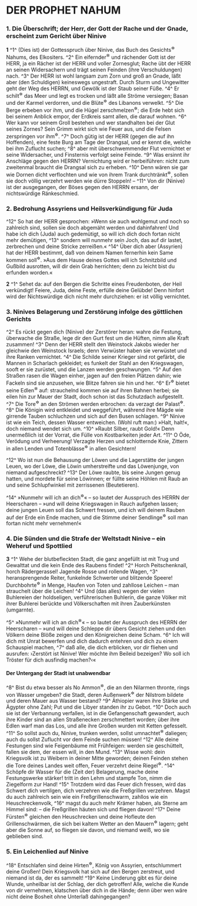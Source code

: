 # DER PROPHET NAHUM

### 1. Die Überschrift; der Herr, der Gott der Rache und der Gnade, erscheint zum Gericht über Ninive

__1__
^1^ (Dies ist) der Gottesspruch über Ninive, das Buch des Gesichts<sup title="oder: der Weissagung">&#x2732;</sup> Nahums, des Elkositers.
^2^ Ein eifernder<sup title="oder: eifersüchtiger">&#x2732;</sup> und rächender Gott ist der HERR, ja ein Rächer ist der HERR und voller Zornesglut; Rache übt der HERR an seinen Widersachern und trägt seinen Feinden (ihre Verschuldungen) nach.
^3^ Der HERR ist wohl langsam zum Zorn und groß an Gnade, läßt aber (den Schuldigen) keineswegs ungestraft. Durch Sturm und Ungewitter geht der Weg des HERRN, und Gewölk ist der Staub seiner Füße.
^4^ Er schilt<sup title="oder: bedroht">&#x2732;</sup> das Meer und legt es trocken und läßt alle Ströme versiegen; Basan und der Karmel verdorren, und die Blüte<sup title="oder: das Grün">&#x2732;</sup> des Libanons verwelkt.
^5^ Die Berge erbeben vor ihm, und die Hügel zerschmelzen<sup title="oder: geraten ins Wanken">&#x2732;</sup>; die Erde hebt sich bei seinem Anblick empor, der Erdkreis samt allen, die darauf wohnen.
^6^ Wer kann vor seinem Groll bestehen und wer standhalten bei der Glut seines Zornes? Sein Grimm wirkt sich wie Feuer aus, und die Felsen zerspringen vor ihm<sup title="oder: geraten in Brand vor ihm">&#x2732;</sup>.
^7^ Doch gütig ist der HERR (gegen die auf ihn Hoffenden), eine feste Burg am Tage der Drangsal, und er kennt die, welche bei ihm Zuflucht suchen;
^8^ aber mit überschwemmender Flut vernichtet er seine Widersacher, und Finsternis verfolgt seine Feinde.
^9^ Was ersinnt ihr Anschläge gegen den HERRN? Vernichtung wird er herbeiführen: nicht zum zweitenmal braucht die Drangsal sich zu erheben.
^10^ Denn wären sie gar wie Dornen dicht verflochten und wie von ihrem Trank durchtränkt<sup title="?">&#x2732;</sup>, sollen sie doch völlig verzehrt werden wie dürre Stoppeln! –
^11^ Von dir (Ninive) ist der ausgegangen, der Böses gegen den HERRN ersann, der nichtswürdige Ränkeschmied.

### 2. Bedrohung Assyriens und Heilsverkündigung für Juda

^12^ So hat der HERR gesprochen: »Wenn sie auch wohlgemut und noch so zahlreich sind, sollen sie doch abgemäht werden und dahinfahren! Und habe ich dich (Juda) auch gedemütigt, so will ich dich doch fortan nicht mehr demütigen,
^13^ sondern will nunmehr sein Joch, das auf dir lastet, zerbrechen und deine Stricke zerreißen.«
^14^ Über dich aber (Assyrien) hat der HERR bestimmt, daß von deinem Namen fernerhin kein Same kommen soll<sup title="d.h. daß dein Name fernerhin nicht fortleben soll">&#x2732;</sup>. »Aus dem Hause deines Gottes will ich Schnitzbild und Gußbild ausrotten, will dir dein Grab herrichten; denn zu leicht bist du erfunden worden.«

__2__
^1^ Sehet da: auf den Bergen die Schritte eines Freudenboten, der Heil verkündigt! Feiere, Juda, deine Feste, erfülle deine Gelübde! Denn hinfort wird der Nichtswürdige dich nicht mehr durchziehen: er ist völlig vernichtet.

### 3. Ninives Belagerung und Zerstörung infolge des göttlichen Gerichts

^2^ Es rückt gegen dich (Ninive) der Zerstörer heran: wahre die Festung, überwache die Straße, lege dir den Gurt fest um die Hüften, nimm alle Kraft zusammen!
^3^ Denn der HERR stellt den Weinstock Jakobs wieder her gleichwie den Weinstock Israels; denn Verwüster haben sie verwüstet und ihre Ranken vernichtet.
^4^ Die Schilde seiner Krieger sind rot gefärbt, die Mannen in Scharlach gekleidet; es funkelt der Stahl an den Kriegswagen, sooft er sie zurüstet, und die Lanzen werden geschwungen.
^5^ Auf den Straßen rasen die Wagen einher, jagen auf den freien Plätzen dahin; wie Fackeln sind sie anzusehen, wie Blitze fahren sie hin und her.
^6^ Er<sup title="d.h. der König von Ninive">&#x2732;</sup> bietet seine Edlen<sup title="oder: Heerführer">&#x2732;</sup> auf: strauchelnd kommen sie auf ihren Bahnen herbei; sie eilen hin zur Mauer der Stadt, doch schon ist das Schutzdach aufgestellt.
^7^ Die Tore<sup title="d.h. Schleusen">&#x2732;</sup> an den Strömen werden erbrochen: da verzagt der Palast<sup title="oder: Hof">&#x2732;</sup>.
^8^ Die Königin wird entkleidet und weggeführt, während ihre Mägde wie girrende Tauben schluchzen und sich auf den Busen schlagen.
^9^ Ninive ist wie ein Teich, dessen Wasser entweichen. (Wohl ruft man:) »Halt, halt!«, doch niemand wendet sich um.
^10^ »Raubt Silber, raubt Gold!« Denn unermeßlich ist der Vorrat, die Fülle von Kostbarkeiten jeder Art.
^11^ O Öde, Verödung und Verheerung! Verzagte Herzen und schlotternde Knie, Zittern in allen Lenden und Totenblässe<sup title="vgl. Joel 2,6">&#x2732;</sup> in allen Gesichtern!

^12^ Wo ist nun die Behausung der Löwen und die Lagerstätte der jungen Leuen, wo der Löwe, die Löwin umherstreifte und das Löwenjunge, von niemand aufgeschreckt?
^13^ Der Löwe raubte, bis seine Jungen genug hatten, und mordete für seine Löwinnen; er füllte seine Höhlen mit Raub an und seine Schlupfwinkel mit zerrissenen (Beutetieren).

^14^ »Nunmehr will ich an dich<sup title="d.h. gegen dich vorgehen">&#x2732;</sup>« – so lautet der Ausspruch des HERRN der Heerscharen – »und will deine Kriegswagen in Rauch aufgehen lassen; deine jungen Leuen soll das Schwert fressen, und ich will deinem Rauben auf der Erde ein Ende machen, und die Stimme deiner Sendlinge<sup title="oder: Boten">&#x2732;</sup> soll man fortan nicht mehr vernehmen!«

### 4. Die Sünden und die Strafe der Weltstadt Ninive – ein Weheruf und Spottlied

__3__
^1^ Wehe der blutbefleckten Stadt, die ganz angefüllt ist mit Trug und Gewalttat und die kein Ende des Raubens findet!
^2^ Horch Peitschenknall, horch Rädergerassel! Jagende Rosse und rollende Wagen,
^3^ heransprengende Reiter, funkelnde Schwerter und blitzende Speere! Durchbohrte<sup title="oder: Erschlagene">&#x2732;</sup> in Menge, Haufen von Toten und zahllose Leichen – man strauchelt über die Leichen!
^4^ Und (das alles) wegen der vielen Buhlereien der holdseligen, verführerischen Buhlerin, die ganze Völker mit ihrer Buhlerei berückte und Völkerschaften mit ihren Zauberkünsten (umgarnte).

^5^ »Nunmehr will ich an dich<sup title="d.h. gegen dich vorgehen">&#x2732;</sup>« – so lautet der Ausspruch des HERRN der Heerscharen – »und will deine Schleppe dir übers Gesicht ziehen und den Völkern deine Blöße zeigen und den Königreichen deine Scham.
^6^ Ich will dich mit Unrat bewerfen und dich dadurch entehren und dich zu einem Schauspiel machen,
^7^ daß alle, die dich erblicken, vor dir fliehen und ausrufen: ›Zerstört ist Ninive! Wer möchte ihm Beileid bezeigen? Wo soll ich Tröster für dich ausfindig machen?‹«

#### Der Untergang der Stadt ist unabwendbar

^8^ Bist du etwa besser als No Ammon<sup title="= die Stadt Theben">&#x2732;</sup>, die an den Nilarmen thronte, rings von Wasser umgeben? die Stadt, deren Außenwerk<sup title="oder: Bollwerk">&#x2732;</sup> der Nilstrom bildete und deren Mauer aus Wasser bestand?
^9^ Äthiopier waren ihre Stärke und Ägypter ohne Zahl; Put und die Libyer standen ihr zu Gebot.
^10^ Doch auch sie ist der Verbannung verfallen, ist in die Gefangenschaft gewandert, auch ihre Kinder sind an allen Straßenecken zerschmettert worden; über ihre Edlen warf man das Los, und alle ihre Großen wurden mit Ketten gefesselt.
^11^ So sollst auch du, Ninive, trunken werden, sollst umnachtet<sup title="= ohnmächtig">&#x2732;</sup> daliegen; auch du sollst Zuflucht vor dem Feinde suchen müssen!
^12^ Alle deine Festungen sind wie Feigenbäume mit Frühfeigen: werden sie geschüttelt, fallen sie dem, der essen will, in den Mund.
^13^ Wisse wohl: dein Kriegsvolk ist zu Weibern in deiner Mitte geworden; deinen Feinden stehen die Tore deines Landes weit offen, Feuer verzehrt deine Riegel<sup title="= Festungswerke">&#x2732;</sup>.
^14^ Schöpfe dir Wasser für die (Zeit der) Belagerung, mache deine Festungswerke stärker! tritt in den Lehm und stampfe Ton, nimm die Ziegelform zur Hand!
^15^ Trotzdem wird das Feuer dich fressen, wird das Schwert dich vertilgen, dich verzehren wie die Freßgrillen verzehren. Magst du auch zahlreich sein wie ein Freßgrillenschwarm, zahllos wie ein Heuschreckenvolk,
^16^ magst du auch mehr Krämer haben, als Sterne am Himmel sind: – die Freßgrillen häuten sich und fliegen davon!
^17^ Deine Fürsten<sup title="oder: Oberen">&#x2732;</sup> gleichen den Heuschrecken und deine Hofleute den Grillenschwärmen, die sich bei kaltem Wetter an den Mauern<sup title="oder: Zäunen">&#x2732;</sup> lagern; geht aber die Sonne auf, so fliegen sie davon, und niemand weiß, wo sie geblieben sind.

### 5. Ein Leichenlied auf Ninive

^18^ Entschlafen sind deine Hirten<sup title="= Führer">&#x2732;</sup>, König von Assyrien, entschlummert deine Großen! Dein Kriegsvolk hat sich auf den Bergen zerstreut, und niemand ist da, der es sammelt!
^19^ Keine Linderung gibt es für deine Wunde, unheilbar ist der Schlag, der dich getroffen! Alle, welche die Kunde von dir vernehmen, klatschen über dich in die Hände; denn über wen wäre nicht deine Bosheit ohne Unterlaß dahingegangen?